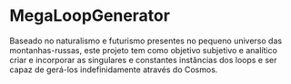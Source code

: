 # MegaLoopGenerator
Baseado no naturalismo e futurismo presentes no pequeno universo das montanhas-russas, este projeto tem como objetivo subjetivo e analítico criar e incorporar as singulares e constantes instâncias dos loops e ser capaz de gerá-los indefinidamente através do Cosmos.
